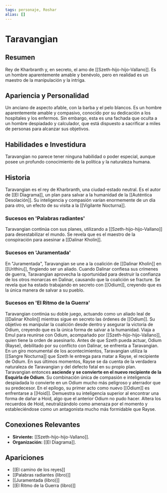 ```yaml
---
tags: personaje, Roshar
alias: []
---
```


# Taravangian

## Resumen
Rey de Kharbranth y, en secreto, el amo de [[Szeth-hijo-hijo-Vallano]]. Es un hombre aparentemente amable y benévolo, pero en realidad es un maestro de la manipulación y la intriga.

## Apariencia y Personalidad
Un anciano de aspecto afable, con la barba y el pelo blancos. Es un hombre aparentemente amable y compasivo, conocido por su dedicación a los hospitales y los enfermos. Sin embargo, esta es una fachada que oculta a un hombre despiadado y calculador, que está dispuesto a sacrificar a miles de personas para alcanzar sus objetivos.

## Habilidades e Investidura
Taravangian no parece tener ninguna habilidad o poder especial, aunque posee un profundo conocimiento de la política y la naturaleza humana.

## Historia
Taravangian es el rey de Kharbranth, una ciudad-estado neutral. Es el autor de [[El Diagrama]], un plan para salvar a la humanidad de la [[Auténtica Desolación]]. Su inteligencia y compasión varían enormemente de un día para otro, un efecto de su visita a la [[Vigilante Nocturna]].

### Sucesos en 'Palabras radiantes'
Taravangian continúa con sus planes, utilizando a [[Szeth-hijo-hijo-Vallano]] para desestabilizar el mundo. Se revela que es el maestro de la conspiración para asesinar a [[Dalinar Kholin]].

### Sucesos en 'Juramentada'
En "Juramentada", Taravangian se une a la coalición de [[Dalinar Kholin]] en [[Urithiru]], fingiendo ser un aliado. Cuando Dalinar confiesa sus crímenes de guerra, Taravangian aprovecha la oportunidad para destruir la confianza de los otros monarcas en Dalinar, causando que la coalición se fracture. Se revela que ha estado trabajando en secreto con [[Odium]], creyendo que es la única manera de salvar a su pueblo.

### Sucesos en 'El Ritmo de la Guerra'
Taravangian continúa su doble juego, actuando como un aliado leal de [[Dalinar Kholin]] mientras sigue en secreto las órdenes de [[Odium]]. Su objetivo es manipular la coalición desde dentro y asegurar la victoria de Odium, creyendo que es la única forma de salvar a la humanidad. Viaja a Emul para reunirse con Odium, acompañado por [[Szeth-hijo-hijo-Vallano]], quien tiene la orden de asesinarlo. Antes de que Szeth pueda actuar, Odium (Rayse), debilitado por su conflicto con Dalinar, se enfrenta a Taravangian. En un giro monumental de los acontecimientos, Taravangian utiliza la [[Sangre Nocturna]] que Szeth le entrega para matar a Rayse, el recipiente de Odium. En sus últimos momentos, Rayse se da cuenta de la verdadera naturaleza de Taravangian y del defecto fatal en su propio plan. Taravangian entonces **asciende y se convierte en el nuevo recipiente de la Esquirla de Odium**. Su combinación única de compasión e inteligencia despiadada lo convierte en un Odium mucho más peligroso y aterrador que su predecesor. En el epílogo, su primer acto como nuevo [[Odium]] es enfrentarse a [[Hoid]]. Demuestra su inteligencia superior al encontrar una forma de dañar a Hoid, algo que el anterior Odium no pudo hacer. Altera los recuerdos de Hoid, neutralizándolo como amenaza por el momento y estableciéndose como un antagonista mucho más formidable que Rayse.

## Conexiones Relevantes
* **Sirviente:** [[Szeth-hijo-hijo-Vallano]].
* **Organización:** [[El Diagrama]].

## Apariciones
* [[El camino de los reyes]]
* [[Palabras radiantes (libro)]]
* [[Juramentada (libro)]]
* [[El Ritmo de la Guerra (libro)]]
